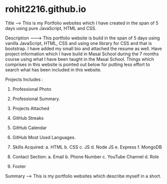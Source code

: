 # rohit2216.github.io

Title --> This is my Portfolio websites which I have created in the span of 5 days using pure JavaScript, HTML and CSS. 

Description ---> This portfolio website is build in the span of 5 days using vanilla JavaScript, HTML, CSS and using one library for CSS and that is bootstrap. I have added my small bio and attached the resume as well. Have project information which I have build in Masai School during the 7 months course using what I have been taught in the Masai School. Things which comprises in this website is pointed out below for putting less effort to search what has been included in this website.

Projects Includes :
1. Professional Photo
2. Professional Summary.
3. Projects Attached
4. GitHub Streaks
5. GitHub Calendar
6. GitHub Most Used Languages.

7. Skills Acquired:
  a. HTML
  b. CSS
  c. JS
  d. Node JS
  e. Express
  f. MongoDB
  
8. Contact Section:
  a. Email
  b. Phone Number
  c. YouTube Channel
  d. Role
  
9. Footer

Summary --> This is my portfolio websites which describe myself in a short.
